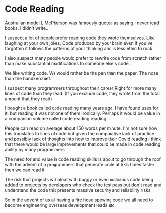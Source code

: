 # Code Reading

Australian model L McPherson was famously quoted as saying I never read books. I didn't write.. 

I suspect a lot of people prefer reading code they wrote themselves. Like laughing at your own jokes, Code produced by your brain even if you've forgotten it follows the patterns of your thinking and is less ethic to rock

I also suspect many people would prefer to rewrite code from scratch rather than make substantial modifications to someone else's code.

We like writing code. We would rather be the pen than the paper. The nose than the handkerchief. 

I suspect many programmers throughout their career Right for more many lines of code than they read. (If you exclude code, they wrote from the total amount that they read)

I bought a book called code reading many years ago. I have found uses for it, but reading it was not one of them ironically. Perhaps it would be value in a companion volume called code reading reading

People can read on average about 150 words per minute. I'm not sure how this translates to lines of code but given the comparative lack of practice and possibly lack of thoughts into how to improve their Covid reading I think that there would be large improvements that could be made in code reading ability by many programmers 

The need for and value in code reading skills is about to go through the roof with the advent of a programmers that generate code at 5×5 times faster then we can read it

The risk that projects will bloat with buggy or even malicious code being added to projects by developers who check the test pass but don't read and understand the code this presents massive security and reliability risks

So in the advent of us all having a fire hose spewing code we all need to become engineering overseas development leads etc